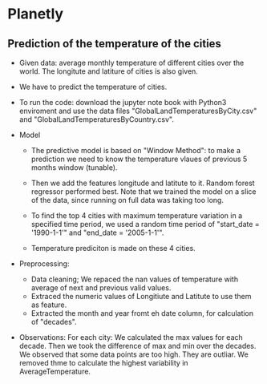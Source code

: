 # Planetly
## Prediction of the temperature of the cities  

- Given data: average monthly temperature of different cities over the world. The longitute and latiture of cities is also given. 

-  We have to predict the temperature of cities. 
- To run the code: download the jupyter note book with Python3 enviroment and use the data files "GlobalLandTemperaturesByCity.csv" and "GlobalLandTemperaturesByCountry.csv". 
- Model 
  - The predictive model is based on "Window Method": to make a prediction we need to know the temperature vlaues of previous 5 months window (tunable). 
  - Then we add the features longitude and latitute to it. 
Random forest regressor performed best. Note that we trained the model on a slice of the data, since running on full data was taking too long. 

  - To find the top 4 cities with maximum temperature variation in a specified time period, we used a random time period of "start_date = '1990-1-1'" and "end_date = '2005-1-1'". 
  - Temperature prediciton is made on these 4 cities. 
- Preprocessing:
  - Data cleaning; We repaced the nan values of temperature with average of next and previous valid values. 
  - Extraced the numeric values of Longitiute and Latitute to use them as feature. 
  - Extracted the month and year fromt eh date column, for calculation of "decades". 

- Observations: For each city: We calculated the max values for each decade. Then we took the difference of max and min over the decades. We observed that some data points are too high. They are outliar. We removed thme to calculate the highest variability in AverageTemperature. 
